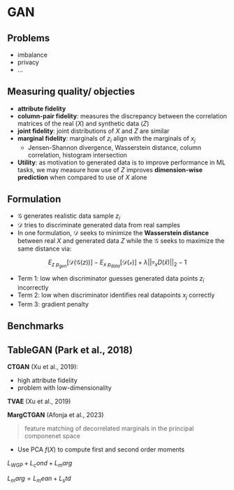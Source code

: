 # GAN

## Problems
- imbalance
- privacy
- ...
 
## Measuring quality/ objecties
- **attribute fidelity**
- **column-pair fidelity**: measures the discrepancy between the correlation matrices of the real ($X$) and synthetic data ($Z$)
- **joint fidelity**: joint distributions of $X$ and $Z$ are similar
- **marginal fidelity**: marginals of $z_i$ align with the marginals of $x_j$
  - Jensen-Shannon divergence, Wasserstein distance, column correlation, histogram intersection
- **Utility**: as motivation to generated data is to improve performance in ML tasks, we may measure how use of $Z$ improves **dimension-wise prediction** when compared to use of $X$ alone

    
## Formulation 

- $\mathcal G$ generates realistic data sample $z_i$
- $\mathcal D$ tries to discriminate generated data from real samples 
- In one formulation, $\mathcal D$ seeks to minimize the **Wasserstein distance** between real $X$ and generated data $Z$ while the $\mathcal G$ seeks to maximize the same distance via:

$$  E_{z ~ p_{gen}}[ \mathcal{D}(\mathcal{G}(z)) ] - E_{x ~ p_{data}}[ \mathcal{D(x)} ] +\lambda || \triangledown_x D(\hat{x}) ||_2 - 1 $$

- Term 1: low when discriminator guesses generated data points $z_i$ incorrectly 
- Term 2: low when discriminator identifies real datapoints $x_j$  correctly
- Term 3: gradient penalty

## Benchmarks

**TableGAN** (Park et al., 2018)
-

**CTGAN** (Xu et al., 2019): 
- high attribute fidelity 
- problem with low-dimensionality 

**TVAE** (Xu et al., 2019) 

**MargCTGAN** (Afonja et al., 2023)
> feature matching of decorrelated marginals in the principal componenet space
- Use PCA $f(X)$ to compute first and second order moments
 
$L_{WGP}+ L_cond + L_marg$

$L_marg = L_mean + L_std$

